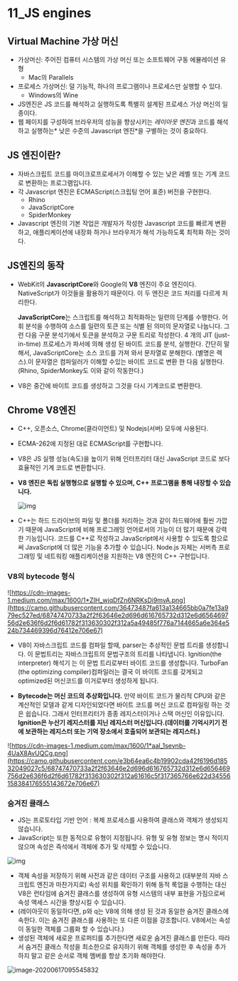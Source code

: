# 11_JS engines

## Virtual Machine 가상 머신

- 가상머신: 주어진 컴퓨터 시스템의 가상 머신 또는 소프트웨어 구동 에뮬레이션 유형 
  - Mac의 Parallels 
- 프로세스 가상머신: 덜 기능적, 하나의 프로그램이나 프로세스만 실행할 수 있다. 
  - Windows의 Wine
- JS엔진은 JS 코드를 해석하고 실행하도록 특별히 설계된 프로세스 가상 머신의 일종이다.
- 웹 페이지를 구성하여 브라우저의 성능을 향상시키는 *레이아웃 엔진*과 코드를 해석하고 실행하는* 낮은 수준의 Javascript 엔진*을 구별하는 것이 중요하다.

## JS 엔진이란? 

- 자바스크립트 코드를 마이크로프로세서가 이해할 수 있는 낮은 레벨 또는 기계 코드로 변환하는 프로그램입니다.
- 각 Javascript 엔진은 ECMAScript(스크립팅 언어 표준) 버전을 구현한다.
  - Rhino
  - JavaScriptCore
  - SpiderMonkey
- Javascript 엔진의 기본 작업은 개발자가 작성한 Javascript 코드를 빠르게 변환하고, 애플리케이션에 내장화 하거나 브라우저가 해석 가능하도록 최적화 하는 것이다.

## JS엔진의 동작

- WebKit의 **JavascriptCore**와 Google의 **V8** 엔진이 주요 엔진이다. NativeScript가 이것들을 활용하기 때문이다. 이 두 엔진은 코드 처리를 다르게 처리한다.

  **JavaScriptCore**는 스크립트를 해석하고 최적화하는 일련의 단계를 수행한다. 어휘 분석을 수행하여 소스를 일련의 토큰 또는 식별 된 의미의 문자열로 나눕니다. 그런 다음 구문 분석기에서 토큰을 분석하고 구문 트리로 작성한다. 4 개의 JIT (just-in-time) 프로세스가 파서에 의해 생성 된 바이트 코드를 분석, 실행한다. 간단히 말해서, JavaScriptCore는 소스 코드를 가져 와서 문자열로 분해한다. (별명은 렉스).이 문자열은 컴파일러가 이해할 수있는 바이트 코드로 변환 한 다음 실행한다. (Rhino, SpiderMonkey도 이와 같이 작동한다.)

- V8은 중간에 바이트 코드를 생성하고 그것을 다시 기계코드로 변환한다.

## Chrome V8엔진

- C++, 오픈소스, Chrome(클라이언트) 및 Nodejs(서버) 모두에 사용된다.

- ECMA-262에 지정된 대로 ECMAScript를 구현합니다.

- V8은 JS 실행 성능(속도)을 높이기 위해 인터프리터 대신 JavaScript 코드로 보다 효율적인 기계 코드로 변환합니다. 

- **V8 엔진은 독립 실행형으로 실행할 수 있으며, C++ 프로그램을 통해 내장할 수 있습니다.**

  ![img](https://camo.githubusercontent.com/a2436c7072425bb1b1bd02b883b124168866019e/68747470733a2f2f63646e2d696d616765732d312e6d656469756d2e636f6d2f6d61782f3830302f312a504133515a5f374557676f44474e794a49445f374d412e706e67)

- C++는 하드 드라이브의 파일 및 폴더를 처리하는 것과 같이 하드웨어에 훨씬 가깝기 때문에 JavaScript에 비해 프로그래밍 언어로서의 기능이 더 많기 때문에 강력한 기능입니다. 코드를 C++로 작성하고 JavaScript에서 사용할 수 있도록 함으로써 JavaScript에 더 많은 기능을 추가할 수 있습니다. Node.js 자체는 서버측 프로그래밍 및 네트워킹 애플리케이션을 지원하는 V8 엔진의 C++ 구현입니다.

###  V8의 bytecode 형식

![https://cdn-images-1.medium.com/max/1600/1*ZIH_wjqDfZn6NRKsDi9mvA.png](https://camo.githubusercontent.com/36473487fa613a134665bb0a7fe13a979ec527ed/68747470733a2f2f63646e2d696d616765732d312e6d656469756d2e636f6d2f6d61782f313630302f312a5a49485f776a7144665a6e364e524b734469396d76412e706e67)

- V8이 자바스크립트 코드를 컴파일 할때, parser는 추상적인 문법 트리를 생성합니다. 이 문법트리는 자바스크립트의 문법구조의 트리를 나타냅니다. Ignition(the interpreter) 해석기 는 이 문법 트리로부터 바이트 코드를 생성합니다. TurboFan (the optimizing compiler)컴파일러는 결국 이 바이트 코드를 갖게되고 optimized된 머신코드를 이거로부터 생성하게 됩니다.

- **Bytecode는 머신 코드의 추상화입니다.** 만약 바이트 코드가 물리적 CPU와 같은 계산적인 모델과 같게 디자인되었다면 바이트 코드를 머신 코드로 컴파일링 하는 것은 쉽습니다. 그래서 인터프리터가 종종 레지스터이거나 스택 머신인 이유입니다. **Ignition은 누산기 레지스터를 지닌 레지스터 머신입니다.(데이터를 기억시키기 전에 보관하는 레지스터 또는 기억 장소에서 호출되어 보관되는 레지스터.)**

![https://cdn-images-1.medium.com/max/1600/1*aal_1sevnb-4UaX8AvUQCg.png](https://camo.githubusercontent.com/e3b64ea6c4b19902cda42f6196d18532049027c5/68747470733a2f2f63646e2d696d616765732d312e6d656469756d2e636f6d2f6d61782f313630302f312a61616c5f317365766e622d34556158384176555143672e706e67)

### 숨겨진 클래스

- JS는 프로토타입 기반 언어 : 복제 프로세스를 사용하여 클래스와 객체가 생성되지 않습니다.
- JavaScript는 또한 동적으로 유형이 지정됩니다. 유형 및 유형 정보는 명시 적이지 않으며 속성은 즉석에서 객체에 추가 및 삭제할 수 있습니다.

![img](https://github.com/Lee-hyuna/33-js-concepts-kr/wiki/resource/scarlett/11/hiddenclass.png)

- 객체 속성을 저장하기 위해 사전과 같은 데이터 구조를 사용하고 (대부분의 자바 스크립트 엔진과 마찬가지로) 속성 위치를 확인하기 위해 동적 룩업을 수행하는 대신 V8은 런타임에 숨겨진 클래스를 생성하여 유형 시스템의 내부 표현을 가짐으로써 속성 액세스 시간을 향상시킬 수 있습니다. 
- (레이아웃이 동일하다면, p와 q는 V8에 의해 생성 된 것과 동일한 숨겨진 클래스에 속한다. 이는 숨겨진 클래스를 사용하는 또 다른 이점을 강조합니다. V8에서는 속성이 동일한 객체를 그룹화 할 수 있습니다.)
- 생성된 객체에 새로운 프로퍼티를 추가한다면 새로운 숨겨진 클래스를 만든다. 따라서 숨겨진 클래스 작성을 최소한으로 유지하기 위해 객체를 생성한 후 속성을 추가하지 말고 같은 순서로 객체 멤버를 항상 초기화 해야한다.

![image-20200617095545832](https://i.imgur.com/7ZOVfso.png)